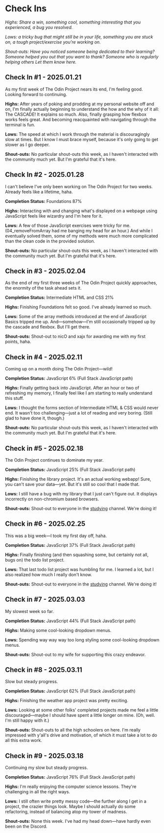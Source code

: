 # Check Ins

*Highs: Share a win, something cool, something interesting that you experienced, a bug you resolved.*

*Lows: a tricky bug that might still be in your life, something you are stuck on, a tough project/exercise you're working on.*

*Shout-outs: Have you noticed someone being dedicated to their learning? Someone helped you out that you want to thank? Someone who is regularly helping others Let them know here.*

## Check In #1 - 2025.01.21

As my first week of The Odin Project nears its end, I'm feeling good. Looking forward to continuing. 

**Highs:** After years of poking and prodding at my personal website off and on, I'm finally actually beginning to understand the how and the why of it all: The CASCADE! It explains so much. Also, finally grasping how flexbox works feels great. And becoming reacquainted with navigating through the terminal is fun.

**Lows:** The speed at which I work through the material is discouragingly slow at times. But I know I must brace myself, because it's only going to get slower as I go deeper.

**Shout-outs:** No particular shout-outs this week, as I haven't interacted with the community much yet. But I'm grateful that it's here.

## Check In #2 - 2025.01.28

I can't believe I've only been working on The Odin Project for two weeks. Already feels like a lifetime, haha.

**Completion Status:** Foundations 87%

**Highs:** Interacting with and changing what's displayed on a webpage using JavaScript feels like wizardry and I'm here for it.

**Lows:** A few of those JavaScript exercises were tricky for me. (04_removeFromArray had me banging my head for an hour.) And while I eventually solved them, some of my methods were much more complicated than the clean code in the provided solution.

**Shout-outs:** No particular shout-outs this week, as I haven't interacted with the community much yet. But I'm grateful that it's here.

## Check in #3 - 2025.02.04

As the end of my first three weeks of The Odin Project quickly approaches, the enormity of the task ahead sets it.

**Completion Status:** Intermediate HTML and CSS 21%

**Highs:** Finishing Foundations felt so good. I've already learned so much.

**Lows:** Some of the array methods introduced at the end of JavaScript Basics tripped me up. And—somehow—I'm still occasionally tripped up by the cascade and flexbox. But I'll get there.

**Shout-outs:** Shout-out to nicO and xajx for awarding me with my first points, haha.

## Check in #4 - 2025.02.11

Coming up on a month doing The Odin Project—wild!

**Completion Status:** JavaScript 6% (Full Stack JavaScript path)

**Highs:** Finally getting back into JavaScript. After an hour or two of refreshing my memory, I finally feel like I am starting to really understand this stuff.

**Lows:** I thought the forms section of Intermediate HTML & CSS would never end. It wasn't too challenging—just a lot of reading and very boring. (Still glad to have done it, though.)

**Shout-outs:** No particular shout-outs this week, as I haven't interacted with the community much yet. But I'm grateful that it's here.

## Check in #5 - 2025.02.18

The Odin Project continues to dominate my year.

**Completion Status:** JavaScript 25% (Full Stack JavaScript path)

**Highs:** Finishing the library project. It's an actual working webapp! Sure, you can't save your data—yet. But it's still so cool that I made that.

**Lows:** I still have a bug with my library that I just can't figure out. It displays incorrectly on non-chromium based browsers.

**Shout-outs:** Shout-out to everyone in the [studying](https://discord.com/channels/505093832157691914/911690364103032864) channel. We're doing it!

## Check in #6 - 2025.02.25

This was a big week—I took my first day off, haha.

**Completion Status:** JavaScript 37% (Full Stack JavaScript path)

**Highs:** Finally finishing (and then squashing some, but certainly not all, bugs on) the todo list project.

**Lows:** That last todo list project was humbling for me. I learned a lot, but I also realized how much I really don't know.

**Shout-outs:** Shout-out to everyone in the [studying](https://discord.com/channels/505093832157691914/911690364103032864) channel. We're doing it!

## Check in #7 - 2025.03.03

My slowest week so far.

**Completion Status:** JavaScript 44% (Full Stack JavaScript path)

**Highs:** Making some cool-looking dropdown menus. 

**Lows:** Spending way way way too long styling some cool-looking dropdown menus.

**Shout-outs:** Shout-out to my wife for supporting this crazy endeavor.

## Check in #8 - 2025.03.11

Slow but steady progress.

**Completion Status:** JavaScript 62% (Full Stack JavaScript path)

**Highs:** Finishing the weather app project was pretty exciting. 

**Lows:** Looking at some other folks' completed projects made me feel a little discouraged—maybe I should have spent a little longer on mine. (Oh, well. I'm still happy with it.)

**Shout-outs:** Shout-outs to all the high schoolers on here. I'm really impressed with y'all's drive and motivation, of which it must take a lot to do all this extra work.

## Check in #9 - 2025.03.18

Continuing my slow but steady progress.

**Completion Status:** JavaScript 76% (Full Stack JavaScript path)

**Highs:** I'm really enjoying the computer science lessons. They're challenging in all the right ways.

**Lows:** I still often write pretty messy code—the further along I get in a project, the crazier things look. Maybe I should actually do some refactoring, instead of balancing atop my tower of madness.

**Shout-outs:** None this week. I've had my head down—have hardly even been on the Discord.